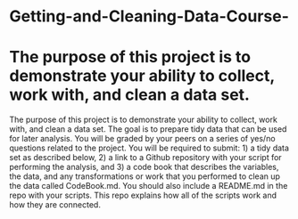 # Getting-and-Cleaning-Data-Course-
# The purpose of this project is to demonstrate your ability to collect, work with, and clean a data set.
The purpose of this project is to demonstrate your ability to collect, work with, and clean a data set.
The goal is to prepare tidy data that can be used for later analysis. You will be graded by your peers on a series of yes/no 
questions related to the project. You will be required to submit: 1) a tidy data set as described below, 2) a link to a Github
repository with your script for performing the analysis, and 3) a code book that describes the variables, the data, and any 
transformations or work that you performed to clean up the data called CodeBook.md. You should also include a README.md in
the repo with your scripts. This repo explains how all of the scripts work and how they are connected.
